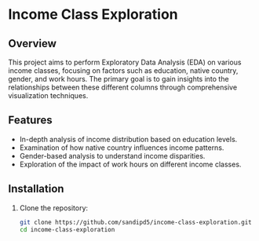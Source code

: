 # Income Class Exploration

## Overview

This project aims to perform Exploratory Data Analysis (EDA) on various income classes, focusing on factors such as education, native country, gender, and work hours. The primary goal is to gain insights into the relationships between these different columns through comprehensive visualization techniques.

## Features

- In-depth analysis of income distribution based on education levels.
- Examination of how native country influences income patterns.
- Gender-based analysis to understand income disparities.
- Exploration of the impact of work hours on different income classes.


## Installation

1. Clone the repository:

   ```bash
   git clone https://github.com/sandipd5/income-class-exploration.git
   cd income-class-exploration
